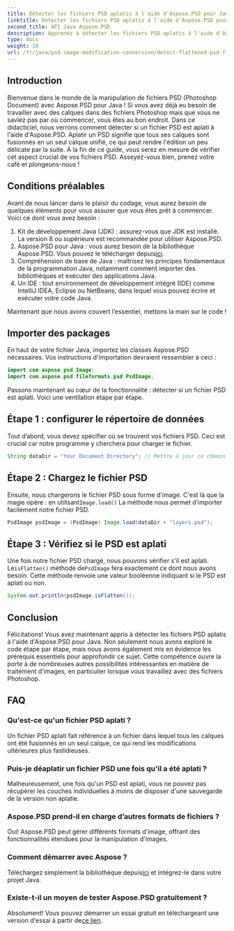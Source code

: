 ```yaml
---
title: Détecter les fichiers PSD aplatis à l'aide d'Aspose.PSD pour Java
linktitle: Détecter les fichiers PSD aplatis à l'aide d'Aspose.PSD pour Java
second_title: API Java Aspose.PSD
description: Apprenez à détecter les fichiers PSD aplatis à l'aide d'Aspose.PSD pour Java, étape par étape dans ce didacticiel complet.
type: docs
weight: 10
url: /fr/java/psd-image-modification-conversion/detect-flattened-psd-files/
---
```

## Introduction

Bienvenue dans le monde de la manipulation de fichiers PSD (Photoshop Document) avec Aspose.PSD pour Java ! Si vous avez déjà eu besoin de travailler avec des calques dans des fichiers Photoshop mais que vous ne saviez pas par où commencer, vous êtes au bon endroit. Dans ce didacticiel, nous verrons comment détecter si un fichier PSD est aplati à l'aide d'Aspose.PSD. Aplatir un PSD signifie que tous ses calques sont fusionnés en un seul calque unifié, ce qui peut rendre l'édition un peu délicate par la suite. À la fin de ce guide, vous serez en mesure de vérifier cet aspect crucial de vos fichiers PSD. Asseyez-vous bien, prenez votre café et plongeons-nous !

## Conditions préalables

Avant de nous lancer dans le plaisir du codage, vous aurez besoin de quelques éléments pour vous assurer que vous êtes prêt à commencer. Voici ce dont vous avez besoin :

1. Kit de développement Java (JDK) : assurez-vous que JDK est installé. La version 8 ou supérieure est recommandée pour utiliser Aspose.PSD.
2.  Aspose.PSD pour Java : vous aurez besoin de la bibliothèque Aspose.PSD. Vous pouvez le télécharger depuis[ici](https://releases.aspose.com/psd/java/).
3. Compréhension de base de Java : maîtrisez les principes fondamentaux de la programmation Java, notamment comment importer des bibliothèques et exécuter des applications Java.
4. Un IDE : tout environnement de développement intégré (IDE) comme IntelliJ IDEA, Eclipse ou NetBeans, dans lequel vous pouvez écrire et exécuter votre code Java.

Maintenant que nous avons couvert l’essentiel, mettons la main sur le code !

## Importer des packages

En haut de votre fichier Java, importez les classes Aspose.PSD nécessaires. Vos instructions d'importation devraient ressembler à ceci :

```java
import com.aspose.psd.Image;
import com.aspose.psd.fileformats.psd.PsdImage;
```

Passons maintenant au cœur de la fonctionnalité : détecter si un fichier PSD est aplati. Voici une ventilation étape par étape.

## Étape 1 : configurer le répertoire de données

Tout d’abord, vous devez spécifier où se trouvent vos fichiers PSD. Ceci est crucial car notre programme y cherchera pour charger le fichier.

```java
String dataDir = "Your Document Directory"; // Mettre à jour ce chemin
```

## Étape 2 : Chargez le fichier PSD

 Ensuite, nous chargerons le fichier PSD sous forme d'image. C'est là que la magie opère : en utilisant`Image.load()` La méthode nous permet d’importer facilement notre fichier PSD.

```java
PsdImage psdImage = (PsdImage) Image.load(dataDir + "layers.psd");
```

## Étape 3 : Vérifiez si le PSD est aplati

Une fois notre fichier PSD chargé, nous pouvons vérifier s'il est aplati. Le`isFlatten()` méthode de`PsdImage` fera exactement ce dont nous avons besoin. Cette méthode renvoie une valeur booléenne indiquant si le PSD est aplati ou non.

```java
System.out.println(psdImage.isFlatten());
```

## Conclusion

Félicitations! Vous avez maintenant appris à détecter les fichiers PSD aplatis à l'aide d'Aspose.PSD pour Java. Non seulement nous avons exploré le code étape par étape, mais nous avons également mis en évidence les prérequis essentiels pour approfondir ce sujet. Cette compétence ouvre la porte à de nombreuses autres possibilités intéressantes en matière de traitement d'images, en particulier lorsque vous travaillez avec des fichiers Photoshop.

## FAQ

### Qu'est-ce qu'un fichier PSD aplati ?
Un fichier PSD aplati fait référence à un fichier dans lequel tous les calques ont été fusionnés en un seul calque, ce qui rend les modifications ultérieures plus fastidieuses.

### Puis-je déaplatir un fichier PSD une fois qu'il a été aplati ?
Malheureusement, une fois qu'un PSD est aplati, vous ne pouvez pas récupérer les couches individuelles à moins de disposer d'une sauvegarde de la version non aplatie.

### Aspose.PSD prend-il en charge d’autres formats de fichiers ?
Oui! Aspose.PSD peut gérer différents formats d'image, offrant des fonctionnalités étendues pour la manipulation d'images.

### Comment démarrer avec Aspose ?
 Téléchargez simplement la bibliothèque depuis[ici](https://releases.aspose.com/psd/java/) et intégrez-le dans votre projet Java.

### Existe-t-il un moyen de tester Aspose.PSD gratuitement ?
 Absolument! Vous pouvez démarrer un essai gratuit en téléchargeant une version d'essai à partir de[ce lien](https://releases.aspose.com/).